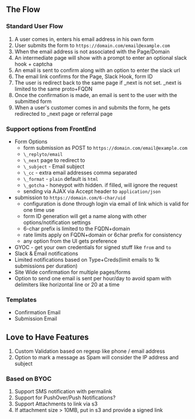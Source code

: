 ## The Flow
### Standard User Flow
1. A user comes in, enters his email address in his own form
1. User submits the form to `https://domain.com/email@example.com`
1. When the email address is not associated with the Page/Domain
  1. An intermediate page will show with a prompt to enter an optional slack hook + captcha
  1. An email is sent to confirm along with an option to enter the slack url
  1. The email link confirms for the Page, Slack Hook, form ID
1. The user is redirect back to the same page if \_next is not set. \_next is limited to the same proto+FQDN
1. Once the confirmation is made, an email is sent to the user with the submitted form
1. When a user's customer comes in and submits the form, he gets redirected to \_next page or referral page

### Support options from FrontEnd
* Form Options
  * form submission as POST to `https://domain.com/email@example.com`
  * `\_replyto/email`
  * `\_next` page to redirect to
  * `\_subject` - Email subject
  * `\_cc` - extra email addresses comma separated
  * `\_format` - `plain` default is `html`
  * `\_gotcha` - honeypot with hidden. if filled, will ignore the request
  * sending via AJAX via Accept header to `application/json`
* submission to `https://domain.com/6-char/uid`
  * configuration is done through login via email of link which is valid for one time use
  * form ID generation will get a name along with other options/notification settings
  * 6-char prefix is limited to the FQDN+domain
  * rate limits apply on FQDN+domain or 6char prefix for consistency
  * any option from the UI gets preference
* GYOC - get your own credentials for signed stuff like `from` and `to`
* Slack & Email notifications
* Limited notifications based on Type+Creds(limit emails to 1k submissions per duration)
* Site Wide confirmation for multiple pages/forms
* Option to send one email is sent per hour/day to avoid spam with delimiters like horizontal line or 20 at a time

### Templates
* Confirmation Email
* Submission Email

## Love to Have Features
1. Custom Validation based on regexp like phone / email address
1. Option to mark a message as Spam will consider the IP address and subject

### Based on BYOC
1. Support SMS notification with permalink
1. Support for PushOver/Push Notifications?
1. Support Attachments to link via s3
1. If attachment size > 10MB, put in s3 and provide a signed link
